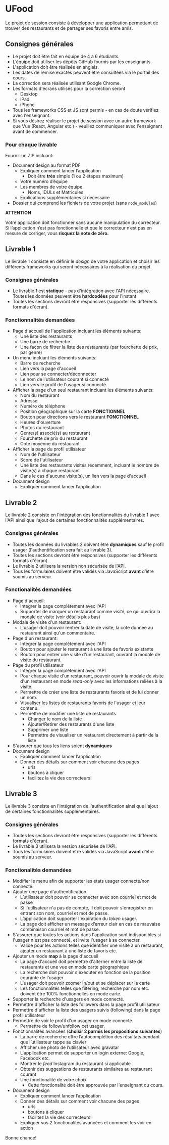 # UFood

Le projet de session consiste à développer une application permettant de trouver des restaurants et de partager ses favoris entre amis.

## Consignes générales

- Le projet doit être fait en équipe de 4 à 6 étudiants.
- L’équipe doit utiliser les dépôts GitHub fournis par les enseignants.
- L'application doit être réalisée en anglais.
- Les dates de remise exactes peuvent être consultées via le portail des cours.
- La correction sera réalisée utilisant Google Chrome.
- Les formats d'écrans utilisés pour la correction seront
  - Desktop
  - iPad
  - iPhone
- Tous les frameworks CSS et JS sont permis - en cas de doute vérifiez avec l'enseignant.
- Si vous désirez réaliser le projet de session avec un autre framework que Vue (React, Angular etc.) - veuillez communiquer avec l'enseignant avant de commencer.

### Pour chaque livrable

Fournir un ZIP incluant:

- Document design au format PDF
  - Expliquer comment lancer l’application
    - Doit être **très** simple (1 ou 2 étapes maximum)
  - Votre numéro d’équipe
  - Les membres de votre équipe
    - Noms, IDULs et Matricules
  - Explications supplémentaires si nécessaire
- Dossier qui comprend les fichiers de votre projet (sans `node_modules`)

**ATTENTION**

Votre application doit fonctionner sans aucune manipulation du correcteur. Si l’application n’est pas fonctionnelle et que le correcteur n’est pas en mesure de corriger, vous **risquez la note de zéro.**

## Livrable 1

Le livrable 1 consiste en définir le _design_ de votre application et choisir les différents frameworks qui seront nécessaires à la réalisation du projet.

### Consignes générales

- Le livrable 1 est **statique** - pas d'intégration avec l'API nécessaire. Toutes les données peuvent être **hardcodées** pour l'instant.
- Toutes les sections devront être responsives (supporter les différents formats d'écran).

### Fonctionnalités demandées

- Page d'accueil de l'application incluant les éléments suivants:
  - Une liste des restaurants
  - Une barre de recherche
  - Une facon de filtrer la liste des restaurants (par fourchette de prix, par genre)
- Un menu incluant les éléments suivants:
  - Barre de recherche
  - Lien vers la page d'accueil
  - Lien pour se connecter/déconnecter
  - Le nom de l'utilisateur courant si connecté
  - Lien vers le profil de l'usager si connecté
- Afficher la page d'un seul restaurant incluant les éléments suivants:
  - Nom du restaurant
  - Adresse
  - Numéro de téléphone
  - Position géographique sur la carte **FONCTIONNEL**
  - Bouton pour directions vers le restaurant **FONCTIONNEL**
  - Heures d'ouverture
  - Photos du restaurant
  - Genre(s) associé(s) au restaurant
  - Fourchette de prix du restaurant
  - Cote moyenne du restaurant
- Afficher la page du profil utilisateur
  - Nom de l'utilisateur
  - Score de l'utilisateur
  - Une liste des restaurants visités récemment, incluant le nombre de visite(s) à chaque restaurant
  - Dans le cas d'aucune visite(s), un lien vers la page d'accueil
- Document design
  - Expliquer comment lancer l’application

## Livrable 2

Le livrable 2 consiste en l'intégration des fonctionnalités du livrable 1 avec l'API ainsi que l'ajout de certaines fonctionnalités supplémentaires.

### Consignes générales

- Toutes les données du livrables 2 doivent être **dynamiques** sauf le profil usager (l'authentification sera fait au livrable 3).
- Toutes les sections devront être responsives (supporter les différents formats d'écran).
- Le livrable 2 utilisera la version non sécurisée de l'API.
- Tous les formulaires doivent être validés via JavaScript **avant** d’être soumis au serveur.

### Fonctionalités demandées

- Page d'accueil:
  - Intégrer la page complètement avec l'API
  - Supporter de marquer un restaurant comme _visité_, ce qui ouvrira la modale de visite (voir détails plus bas)
- Modale de visite d'un restaurant:
  - L'usager doit pouvoir rentrer la date de visite, la cote donnée au restaurant ainsi qu'un commentaire.
- Page d'un restaurant:
  - Intégrer la page complètement avec l'API
  - Bouton pour ajouter le restaurant à une liste de favoris existante
  - Bouton pour entrer une visite d'un restaurant, ouvrant la modale de visite du restaurant.
- Page du profil utilisateur
  - Intégrer la page complètement avec l'API
  - Pour chaque visite d'un restaurant, pouvoir ouvrir la modale de visite d'un restaurant en mode _read-only_ avec les informations reliées à la visite.
  - Permettre de créer une liste de restaurants favoris et de lui donner un nom.
  - Visualiser les listes de restaurants favoris de l'usager et leur contenu.
  - Permettre de modifier une liste de restaurants
    - Changer le nom de la liste
    - Ajouter/Retirer des restaurants d'une liste
    - Supprimer une liste
    - Permettre de visualiser un restaurant directement à partir de la liste
- S'assurer que tous les liens soient **dynamiques**
- Document design
  - Expliquer comment lancer l’application
  - Donner des détails sur comment voir chacune des pages
    - urls
    - boutons à cliquer
    - facilitez la vie des correcteurs!

## Livrable 3

Le livrable 3 consiste en l'intégration de l'authentification ainsi que l'ajout de certaines fonctionnalités supplémentaires.

### Consignes générales

- Toutes les sections devront être responsives (supporter les différents formats d'écran).
- Le livrable 3 utilisera la version sécurisée de l'API.
- Tous les formulaires doivent être validés via JavaScript **avant** d’être soumis au serveur.

### Fonctionalités demandées

- Modifier le menu afin de supporter les états usager connecté/non connecté.
- Ajouter une page d'authentification
  - L’utilisateur doit pouvoir se connecter avec son courriel et mot de passe
  - Si l'utilisateur n'a pas de compte, il doit pouvoir s'enregistrer en entrant son nom, courriel et mot de passe.
  - L’application doit supporter l'expiration du _token_ usager.
  - La page doit afficher un message d’erreur clair en cas de mauvaise combinaison courriel et mot de passe.
- S'assurer que toutes les actions dans l'application sont indisponibles si l'usager n'est pas connecté, et invite l'usager à se connecter.
  - Valide pour les actions telles que identifier une visite à un restaurant, ajouter un restaurant à une liste de favoris etc.
- Ajouter un mode **map** à la page d'accueil
  - La page d'accueil doit permettre d'alterner entre la liste de restaurants et une vue en mode carte géographique
  - La recherche doit pouvoir s'exécuter en fonction de la position courante de l'usager
  - L'usager doit pouvoir zoomer in/out et se déplacer sur la carte
  - Les fonctionnalités telles que filtering, recherche par nom etc. doivent être 100% fonctionnelles en mode carte.
- Supporter la recherche d'usagers en mode connecté.
- Permettre d'afficher la liste des followers dans la page profil utilisateur
- Permettre d'afficher la liste des usagers suivis (following) dans la page profil utilisateur
- Permettre de voir le profil d'un usager en mode connecté.
  - Permettre de follow/unfollow cet usager.
- Fonctionnalités avancées (**choisir 2 parmis les propositions suivantes**)
  - La barre de recherche offre l’autocomplétion des résultats pendant que l’utilisateur tappe au clavier
  - Afficher une photo de l’utilisateur avec gravatar
  - L'application permet de supporter un login externe: Google, Facebook etc.
  - Montrer le _feed_ Instagram du restaurant si applicable
  - Obtenir des suggestions de restaurants similaires au restaurant courant
  - Une fonctionalité de votre choix
    - Cette fonctionalité doit être approuvée par l'enseignant du cours.
- Document design
  - Expliquer comment lancer l’application
  - Donner des détails sur comment voir chacune des pages
    - urls
    - boutons à cliquer
    - facilitez la vie des correcteurs!
  - Expliquer vos 2 fonctionalités avancées et comment les voir en action

Bonne chance!
